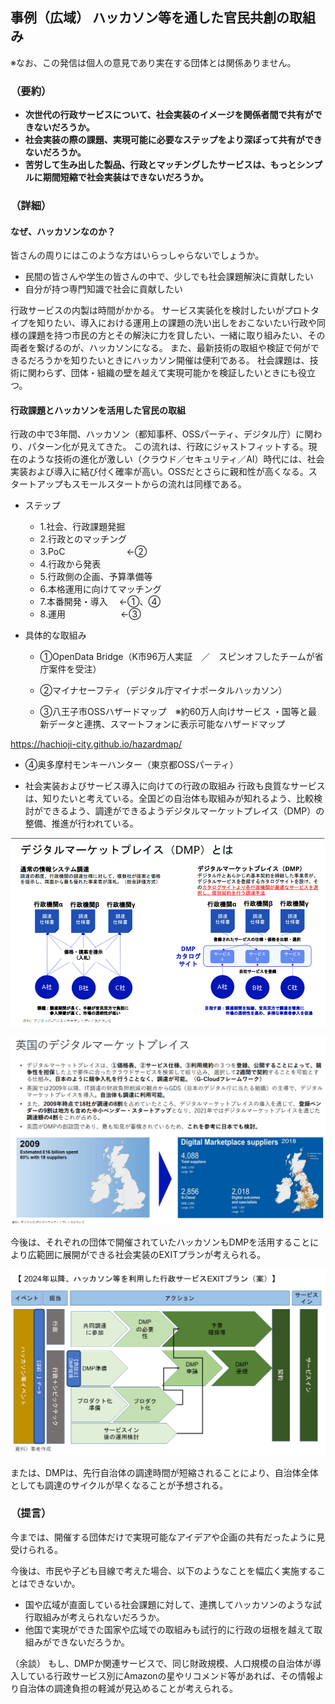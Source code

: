 ## 事例（広域） ハッカソン等を通した官民共創の取組み

※なお、この発信は個人の意見であり実在する団体とは関係ありません。

### （要約）

- <B>次世代の行政サービスについて、社会実装のイメージを関係者間で共有ができないだろうか。</B>
- <B>社会実装の際の課題、実現可能に必要なステップをより深ぼって共有ができないだろうか。</B>
- <B>苦労して生み出した製品、行政とマッチングしたサービスは、もっとシンプルに期間短縮で社会実装はできないだろうか。</B>


### （詳細）

#### なぜ、ハッカソンなのか？

皆さんの周りにはこのような方はいらっしゃらないでしょうか。

- 民間の皆さんや学生の皆さんの中で、少しでも社会課題解決に貢献したい
- 自分が持つ専門知識で社会に貢献したい

行政サービスの内製は時間がかかる。
サービス実装化を検討したいがプロトタイプを知りたい、導入における運用上の課題の洗い出しをおこないたい行政や同様の課題を持つ市民の方とその解決に力を貸したい、一緒に取り組みたい、その両者を繋げるのが、ハッカソンになる。
また、最新技術の取組や検証で何ができるだろうかを知りたいときにハッカソン開催は便利である。
社会課題は、技術に関わらず、団体・組織の壁を越えて実現可能かを検証したいときにも役立つ。

#### 行政課題とハッカソンを活用した官民の取組

行政の中で3年間、ハッカソン（都知事杯、OSSパーティ、デジタル庁）に関わり、パターン化が見えてきた。
この流れは、行政にジャストフィットする。現在のような技術の進化が激しい（クラウド／セキュリティ／AI）時代には、社会実装および導入に結び付く確率が高い。OSSだとさらに親和性が高くなる。スタートアップもスモールスタートからの流れは同様である。

- ステップ
  - 1.社会、行政課題発掘
  - 2.行政とのマッチング
  - 3.PoC　　　　　　　←②
  - 4.行政から発表
  - 5.行政側の企画、予算準備等
  - 6.本格運用に向けてマッチング
  - 7.本番開発・導入 　←①、④
  - 8.運用　　　　　　 ←③

- 具体的な取組み

  - ①OpenData Bridge（K市96万人実証　／　スピンオフしたチームが省庁案件を受注）

  - ②マイナセーフティ（デジタル庁マイナポータルハッカソン）

  - ③八王子市OSSハザードマップ　※約60万人向けサービス
    ・国等と最新データと連携、スマートフォンに表示可能なハザードマップ

https://hachioji-city.github.io/hazardmap/

  - ④奥多摩村モンキーハンター（東京都OSSパーティ）

- 社会実装およびサービス導入に向けての行政の取組み
行政も良質なサービスは、知りたいと考えている。全国どの自治体も取組みが知れるよう、比較検討ができるよう、調達ができるようデジタルマーケットプレイス（DMP）の整備、推進が行われている。

<div style="page-break-after: always;"></div>

![](../images/sam01_DMP1.png)

<div style="page-break-after: always;"></div>

![](../images/sam01_DMP2.png)

<div style="page-break-after: always;"></div>

今後は、それぞれの団体で開催されていたハッカソンもDMPを活用することにより広範囲に展開ができる社会実装のEXITプランが考えられる。

![](../images/sam02_DMP0.png)

または、DMPは、先行自治体の調達時間が短縮されることにより、自治体全体としても調達のサイクルが早くなることが予想される。

<div style="page-break-after: always;"></div>

### （提言）

今までは、開催する団体だけで実現可能なアイデアや企画の共有だったように見受けられる。

今後は、市民や子ども目線で考えた場合、以下のようなことを幅広く実施することはできないか。

- 国や広域が直面している社会課題に対して、連携してハッカソンのような試行取組みが考えられないだろうか。
- 他国で実現ができた国家や広域での取組みも試行的に行政の垣根を越えて取組みができないだろうか。

（余談）
もし、DMPか関連サービスで、同じ財政規模、人口規模の自治体が導入している行政サービス別にAmazonの星やリコメンド等があれば、その情報より自治体の調達負担の軽減が見込めることが考えられる。
